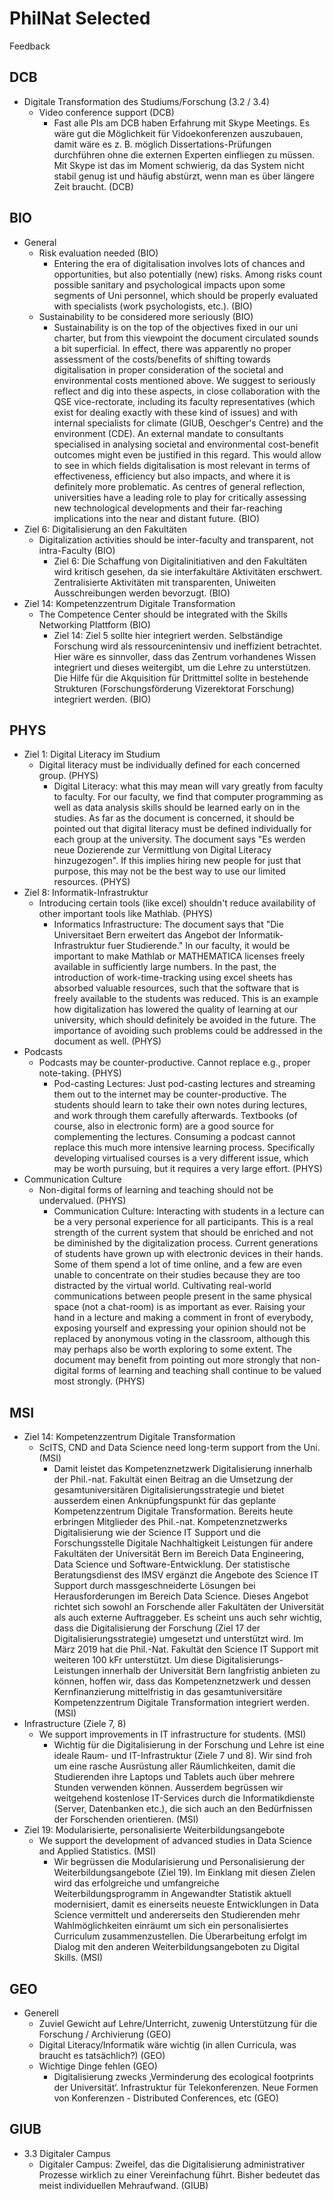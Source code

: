 # PhilNat Selected   
  
Feedback  
  
## DCB  
  
* Digitale Transformation des Studiums/Forschung (3.2 / 3.4)  
    * Video conference support (DCB)  
        * Fast alle PIs am DCB haben Erfahrung mit Skype Meetings. Es wäre gut die Möglichkeit für Vidoekonferenzen auszubauen, damit wäre es z. B. möglich Dissertations-Prüfungen durchführen ohne die externen Experten einfliegen zu müssen. Mit Skype ist das im Moment schwierig, da das System nicht stabil genug ist und häufig abstürzt, wenn man es über längere Zeit braucht. (DCB)  
  
## BIO  
  
* General  
    * Risk evaluation needed (BIO)  
        * Entering the era of digitalisation involves lots of chances and opportunities, but also potentially (new) risks. Among risks count possible sanitary and psychological impacts upon some segments of Uni personnel, which should be properly evaluated with specialists (work psychologists, etc.). (BIO)  
    * Sustainability to be considered more seriously (BIO)  
        * Sustainability is on the top of the objectives fixed in our uni charter, but from this viewpoint the document circulated sounds a bit superficial. In effect, there was apparently no proper assessment of the costs/benefits of shifting towards digitalisation in proper consideration of the societal and environmental costs mentioned above. We suggest to seriously reflect and dig into these aspects, in close collaboration with the QSE vice-rectorate, including its faculty representatives (which exist for dealing exactly with these kind of issues) and with internal specialists for climate (GIUB, Oeschger's Centre) and the environment (CDE). An external mandate to consultants specialised in analysing societal and environmental cost-benefit outcomes might even be justified in this regard. This would allow to see in which fields digitalisation is most relevant in terms of effectiveness, efficiency but also impacts, and where it is definitely more problematic. As centres of general reflection, universities have a leading role to play for critically assessing new technological developments and their far-reaching implications into the near and distant future. (BIO)  
* Ziel 6: Digitalisierung an den Fakultäten  
    * Digitalization activities should be inter-faculty and transparent, not intra-Faculty (BIO)  
        * Ziel 6: Die Schaffung von Digitalinitiativen and den Fakultäten wird kritisch gesehen, da sie interfakultäre Aktivitäten erschwert. Zentralisierte Aktivitäten mit transparenten, Uniweiten Ausschreibungen werden bevorzugt. (BIO)  
* Ziel 14: Kompetenzzentrum Digitale Transformation  
    * The Competence Center should be integrated with the Skills Networking Plattform (BIO)  
        * Ziel 14: Ziel 5 sollte hier integriert werden. Selbständige Forschung wird als ressourcenintensiv und ineffizient betrachtet. Hier wäre es sinnvoller, dass das Zentrum vorhandenes Wissen integriert und dieses weitergibt, um die Lehre zu unterstützen. Die Hilfe für die Akquisition für Drittmittel sollte in bestehende Strukturen (Forschungsförderung Vizerektorat Forschung) integriert werden. (BIO)  
  
## PHYS  
  
* Ziel 1: Digital Literacy im Studium  
    * Digital literacy must be individually defined for each concerned group. (PHYS)  
        * Digital Literacy: what this may mean will vary greatly from faculty to faculty. For our faculty, we find that computer programming as well as data analysis skills should be learned early on in the studies. As far as the document is concerned, it should be pointed out that digital literacy must be defined individually for each group at the university. The document says "Es werden neue Dozierende zur Vermittlung von Digital Literacy hinzugezogen". If this implies hiring new people for just that purpose, this may not be the best way to use our limited resources. (PHYS)  
* Ziel 8: Informatik-Infrastruktur  
    * Introducing certain tools (like excel) shouldn't reduce availability of other important tools like Mathlab. (PHYS)  
        * Informatics Infrastructure: The document says that "Die Universitaet Bern erweitert das Angebot der Informatik-Infrastruktur fuer Studierende." In our faculty, it would be important to make Mathlab or MATHEMATICA licenses freely available in sufficiently large numbers. In the past, the introduction of work-time-tracking using excel sheets has absorbed valuable resources, such that the software that is freely available to the students was reduced. This is an example how digitalization has lowered the quality of learning at our university, which should definitely be avoided in the future. The importance of avoiding such problems could be addressed in the document as well. (PHYS)  
* Podcasts  
    * Podcasts may be counter-productive. Cannot replace e.g., proper note-taking. (PHYS)  
        * Pod-casting Lectures: Just pod-casting lectures and streaming them out to the internet may be counter-productive. The students should learn to take their own notes during lectures, and work through them carefully afterwards. Textbooks (of course, also in electronic form) are a good source for complementing the lectures. Consuming a podcast cannot replace this much more intensive learning process. Specifically developing virtualised courses is a very different issue, which may be worth pursuing, but it requires a very large effort. (PHYS)  
* Communication Culture  
    * Non-digital forms of learning and teaching should not be undervalued. (PHYS)  
        * Communication Culture: Interacting with students in a lecture can be a very personal experience for all participants. This is a real strength of the current system that should be enriched and not be diminished by the digitalization process. Current generations of students have grown up with electronic devices in their hands. Some of them spend a lot of time online, and a few are even unable to concentrate on their studies because they are too distracted by the virtual world. Cultivating real-world communications between people present in the same physical space (not a chat-room) is as important as ever. Raising your hand in a lecture and making a comment in front of everybody, exposing yourself and expressing your opinion should not be replaced by anonymous voting in the classroom, although this may perhaps also be worth exploring to some extent. The document may benefit from pointing out more strongly that non-digital forms of learning and teaching shall continue to be valued most strongly. (PHYS)  
  
## MSI  
  
* Ziel 14: Kompetenzzentrum Digitale Transformation  
    * ScITS, CND and Data Science need long-term support from the Uni. (MSI)  
        * Damit leistet das Kompetenznetzwerk Digitalisierung innerhalb der Phil.-nat. Fakultät einen Beitrag an die Umsetzung der gesamtuniversitären Digitalisierungsstrategie und bietet ausserdem einen Anknüpfungspunkt für das geplante Kompetenzzentrum Digitale Transformation. Bereits heute erbringen Mitglieder des Phil.-nat. Kompetenznetzwerks Digitalisierung wie der Science IT Support und die Forschungsstelle Digitale Nachhaltigkeit Leistungen für andere Fakultäten der Universität Bern im Bereich Data Engineering, Data Science und Software-Entwicklung. Der statistische Beratungsdienst des IMSV ergänzt die Angebote des Science IT Support durch massgeschneiderte Lösungen bei Herausforderungen im Bereich Data Science. Dieses Angebot richtet sich sowohl an Forschende aller Fakultäten der Universität als auch externe Auftraggeber. Es scheint uns auch sehr wichtig, dass die Digitalisierung der Forschung  (Ziel 17 der Digitalisierungsstrategie) umgesetzt und unterstützt wird. Im März 2019 hat die Phil.-Nat. Fakultät den Science IT Support mit weiteren 100 kFr unterstützt.  Um diese Digitalisierungs-Leistungen innerhalb der Universität Bern langfristig anbieten zu können, hoffen wir, dass das Kompetenznetzwerk und dessen Kernfinanzierung mittelfristig in das gesamtuniversitäre Kompetenzzentrum Digitale Transformation integriert werden. (MSI)  
* Infrastructure (Ziele 7, 8)  
    * We support improvements in IT infrastructure for students. (MSI)  
        * Wichtig für die Digitalisierung in der Forschung und Lehre ist eine ideale Raum- und IT-Infrastruktur (Ziele 7 und 8). Wir sind froh um eine rasche Ausrüstung aller Räumlichkeiten, damit die Studierenden ihre Laptops und Tablets auch über mehrere Stunden verwenden können. Ausserdem begrüssen wir weitgehend kostenlose IT-Services durch die Informatikdienste (Server, Datenbanken etc.), die sich auch an den Bedürfnissen der Forschenden orientieren. (MSI)  
* Ziel 19: Modularisierte, personalisierte Weiterbildungsangebote  
    * We support the development of advanced studies in Data Science and Applied Statistics. (MSI)  
        * Wir begrüssen die Modularisierung und Personalisierung der Weiterbildungsangebote (Ziel 19). Im Einklang mit diesen Zielen wird das erfolgreiche und umfangreiche Weiterbildungsprogramm in Angewandter Statistik aktuell modernisiert, damit es einerseits neueste Entwicklungen in Data Science vermittelt und andererseits den Studierenden mehr Wahlmöglichkeiten einräumt um sich ein personalisiertes Curriculum zusammenzustellen. Die Überarbeitung erfolgt im Dialog mit den anderen Weiterbildungsangeboten zu Digital Skills. (MSI)  
  
## GEO  
  
* Generell  
    * Zuviel Gewicht auf Lehre/Unterricht, zuwenig Unterstützung für die Forschung / Archivierung (GEO)  
    * Digital Literacy/Informatik wäre wichtig (in allen Curricula, was braucht es tatsächlich?) (GEO)  
    * Wichtige Dinge fehlen (GEO)  
        * Digitalisierung zwecks ‚Verminderung des ecological footprints der Universität‘. Infrastruktur für Telekonferenzen. Neue Formen von Konferenzen - Distributed Conferences, etc  (GEO)  
  
## GIUB  
  
* 3.3 Digitaler Campus  
    * Digitaler Campus: Zweifel, das die Digitalisierung administrativer Prozesse wirklich zu einer Vereinfachung führt. Bisher bedeutet das meist individuellen Mehraufwand. (GIUB)  
